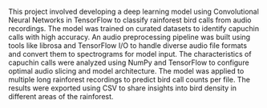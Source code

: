 This project involved developing a deep learning model using Convolutional Neural Networks in TensorFlow to classify rainforest bird calls from audio recordings. 
The model was trained on curated datasets to identify capuchin calls with high accuracy. An audio preprocessing pipeline was built using tools like librosa and TensorFlow I/O to handle diverse audio file formats and convert them to spectrograms for model input. 
The characteristics of capuchin calls were analyzed using NumPy and TensorFlow to configure optimal audio slicing and model architecture. The model was applied to multiple long rainforest recordings to predict bird call counts per file. The results were exported using CSV to share insights into bird density in different areas of the rainforest.
